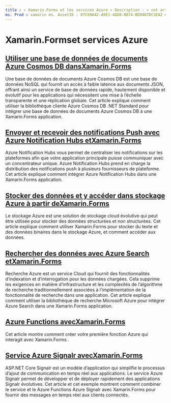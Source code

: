 ```yaml
---
title : « Xamarin.Forms et les services Azure » Description : « cet article explique comment utiliser azure notification hubs pour envoyer des notifications push interplateformes à des Xamarin.Forms applications. »
ms. Prod : xamarin ms. AssetID : 07C60A42-A9E1-4DD0-8874-BD9487DC3EA2 ms. Technology : xamarin-Forms Author : davidbritch ms. Author : dabritch ms. Date : 06/28/2019 No-Loc : [ Xamarin.Forms , Xamarin.Essentials ]
---
```


# <a name="xamarinforms-and-azure-services"></a>Xamarin.Formset services Azure

## <a name="consume-an-azure-cosmos-db-document-database-in-xamarinformsazure-cosmosdbmd"></a>[Utiliser une base de données de documents Azure Cosmos DB dansXamarin.Forms](azure-cosmosdb.md)

Une base de données de documents Azure Cosmos DB est une base de données NoSQL qui fournit un accès à faible latence aux documents JSON, offrant ainsi un service de base de données rapide, hautement disponible et évolutif pour les applications qui nécessitent une mise à l’échelle transparente et une réplication globale. Cet article explique comment utiliser la bibliothèque cliente Azure Cosmos DB .NET Standard pour intégrer une base de données de documents Azure Cosmos DB à une Xamarin.Forms application.

## <a name="send-and-receive-push-notifications-with-azure-notification-hubs-and-xamarinformsazure-notification-hubmd"></a>[Envoyer et recevoir des notifications Push avec Azure Notification Hubs etXamarin.Forms](azure-notification-hub.md)

Azure Notification Hubs vous permet de centraliser les notifications sur les plateformes afin que votre application principale puisse communiquer avec un concentrateur unique. Azure Notification Hubs prend en charge la distribution des notifications push à plusieurs fournisseurs de plateforme. Cet article explique comment intégrer Azure Notification Hubs dans une Xamarin.Forms application.

## <a name="store-and-access-data-in-azure-storage-from-xamarinformsazure-storagemd"></a>[Stocker des données et y accéder dans stockage Azure à partir deXamarin.Forms](azure-storage.md)

Le stockage Azure est une solution de stockage cloud évolutive qui peut être utilisée pour stocker des données structurées et non structurées. Cet article explique comment utiliser Xamarin.Forms pour stocker du texte et des données binaires dans le stockage Azure, et comment accéder aux données.

## <a name="search-data-with-azure-search-and-xamarinformsazure-searchmd"></a>[Rechercher des données avec Azure Search etXamarin.Forms](azure-search.md)

Recherche Azure est un service Cloud qui fournit des fonctionnalités d’indexation et d’interrogation pour les données chargées. Cela supprime les exigences en matière d’infrastructure et les complexités de l’algorithme de recherche traditionnellement associées à l’implémentation de la fonctionnalité de recherche dans une application. Cet article explique comment utiliser la bibliothèque de recherche Microsoft Azure pour intégrer Azure Search dans une Xamarin.Forms application.

## <a name="azure-functions-with-xamarinformsazure-functionsmd"></a>[Azure Functions avecXamarin.Forms](azure-functions.md)

Cet article montre comment créer votre première fonction Azure qui interagit avec Xamarin.Forms .

## <a name="azure-signalr-service-with-xamarinformsazure-signalrmd"></a>[Service Azure Signalr avecXamarin.Forms](azure-signalr.md)

ASP.NET Core Signalr est un modèle d’application qui simplifie le processus d’ajout de communication en temps réel aux applications. Le service Azure Signalr permet de développer et de déployer rapidement des applications Signalr évolutives. Cet article et cet exemple montrent comment combiner le service et le Azure Functions Azure Signalr avec Xamarin.Forms pour fournir des messages en temps réel aux clients connectés.
